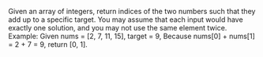 Given an array of integers, return indices of the two numbers such that they add up to a specific target.
You may assume that each input would have exactly one solution, and you may not use the same element twice.
Example:
    Given nums = [2, 7, 11, 15], target = 9,
    Because nums[0] + nums[1] = 2 + 7 = 9,
    return [0, 1].